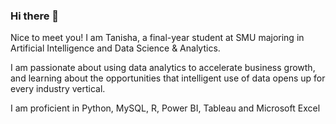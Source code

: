 ### Hi there 👋

Nice to meet you! I am Tanisha, a final-year student at SMU majoring in Artificial Intelligence and Data Science & Analytics.

I am passionate about using data analytics to accelerate business growth, and learning about the opportunities that intelligent use of data opens up for every industry vertical.

I am proficient in Python, MySQL, R, Power BI, Tableau and Microsoft Excel

<!--
**tanishabhagwanani/tanishabhagwanani** is a ✨ _special_ ✨ repository because its `README.md` (this file) appears on your GitHub profile.

Here are some ideas to get you started:

- 🔭 I’m currently working on ...
- 🌱 I’m currently learning ...
- 👯 I’m looking to collaborate on ...
- 🤔 I’m looking for help with ...
- 💬 Ask me about ...
- 📫 How to reach me: ...
- 😄 Pronouns: ...
- ⚡ Fun fact: ...
-->
